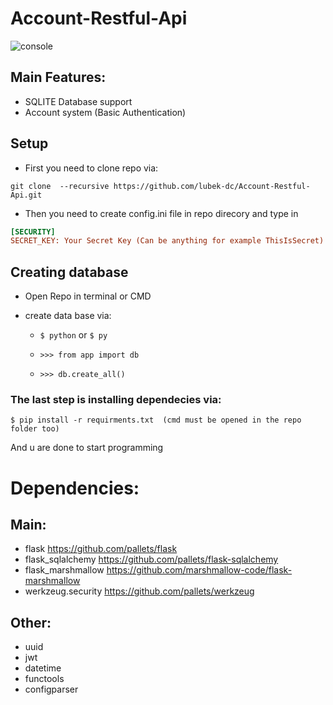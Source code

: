 # Account-Restful-Api
![console](https://user-images.githubusercontent.com/32651459/123863495-f5767600-d929-11eb-92e1-1baf468b51e8.png)

## Main Features:
* SQLITE Database support
* Account system (Basic Authentication)

## Setup
* First you need to clone repo via: 

` git clone  --recursive https://github.com/lubek-dc/Account-Restful-Api.git `
* Then you need to create config.ini file in repo direcory and type in

```ini
[SECURITY]
SECRET_KEY: Your Secret Key (Can be anything for example ThisIsSecret)
```

## Creating database 

* Open Repo in terminal or CMD

* create data base via:
    * `$ python` or `$ py `

    * `>>> from app import db`

    * `>>> db.create_all()`
### The last step is installing dependecies via: 

`
$ pip install -r requirments.txt 
(cmd must be opened in the repo folder too)
`

And u are done to start programming
# Dependencies:
## Main:
* flask https://github.com/pallets/flask
* flask_sqlalchemy https://github.com/pallets/flask-sqlalchemy
* flask_marshmallow https://github.com/marshmallow-code/flask-marshmallow
* werkzeug.security https://github.com/pallets/werkzeug
## Other:
* uuid
* jwt
* datetime
* functools
* configparser
